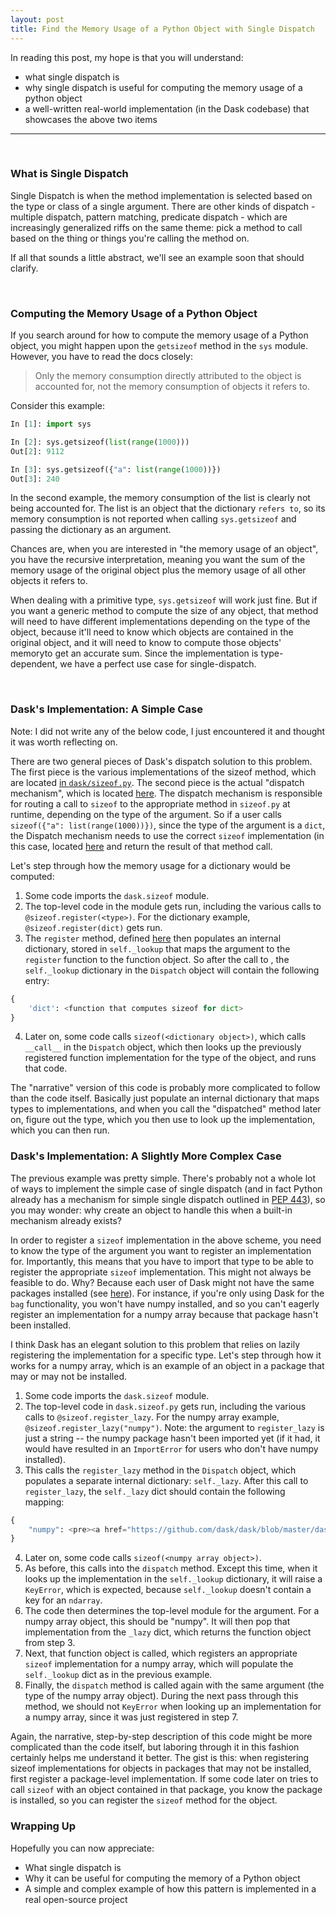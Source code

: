 ```yaml
---
layout: post
title: Find the Memory Usage of a Python Object with Single Dispatch
---
```


In reading this post, my hope is that you will understand:
* what single dispatch is
* why single dispatch is useful for computing the memory usage of a python object
* a well-written real-world implementation (in the Dask codebase) that showcases the above two items

----

<br/>

### What is Single Dispatch 

Single Dispatch is when the method implementation is selected based on the type or class of a single argument. There are other kinds of dispatch - multiple dispatch, pattern matching, predicate dispatch - which are increasingly generalized riffs on the same theme: pick a method to call based on the thing or things you're calling the method on. 

If all that sounds a little abstract, we'll see an example soon that should clarify.

<br/>

### Computing the Memory Usage of a Python Object

If you search around for how to compute the memory usage of a Python object, you might happen upon the `getsizeof` method in the `sys` module. However, you have to read the docs closely: 

> Only the memory consumption directly attributed to the object is accounted for, not the memory consumption of objects it refers to.

Consider this example:

```python
In [1]: import sys

In [2]: sys.getsizeof(list(range(1000)))
Out[2]: 9112

In [3]: sys.getsizeof({"a": list(range(1000))})
Out[3]: 240
```

In the second example, the memory consumption of the list is clearly not being accounted for. The list is an object that the dictionary `refers to`, so its memory consumption is not reported when calling `sys.getsizeof` and passing the dictionary as an argument. 

Chances are, when you are interested in "the memory usage of an object", you have the recursive interpretation, meaning you want the sum of the memory usage of the original object plus the memory usage of all other objects it refers to. 

When dealing with a primitive type, `sys.getsizeof` will work just fine. But if you want a generic method to compute the size of any object, that method will need to have different implementations depending on the type of the object, because it'll need to know which objects are contained in the original object, and it will need to know to compute those objects' memoryto get an accurate sum. Since the implementation is type-dependent, we have a perfect use case for single-dispatch.

<br/>

### Dask's Implementation: A Simple Case 

Note: I did not write any of the below code, I just encountered it and thought it was worth reflecting on.

There are two general pieces of Dask's dispatch solution to this problem. The first piece is the various implementations of the sizeof method, which are located [in `dask/sizeof.py`](https://github.com/dask/dask/blob/master/dask/sizeof.py). The second piece is the actual "dispatch mechanism", which is located [here](https://github.com/dask/dask/blob/master/dask/utils.py#L442). The dispatch mechanism is responsible for routing a call to `sizeof` to the appropriate method in `sizeof.py` at runtime, depending on the type of the argument. So if a user calls `sizeof({"a": list(range(1000))})`, since the type of the argument is a `dict`, the Dispatch mechanism needs to use the correct `sizeof` implementation (in this case, located [here](https://github.com/dask/dask/blob/master/dask/sizeof.py#L41) and return the result of that method call.

Let's step through how the memory usage for a dictionary would be computed: 

1. Some code imports the `dask.sizeof` module. 
2. The top-level code in the module gets run, including the various calls to `@sizeof.register(<type>)`. For the dictionary example, `@sizeof.register(dict)` gets run. 
3. The `register` method, defined [here](https://github.com/dask/dask/blob/master/dask/utils.py#L451) then populates an internal dictionary, stored in `self._lookup` that maps the argument to the `register` function to the function object. So after the call to , the `self._lookup` dictionary in the `Dispatch` object will contain the following entry: 

```python
{
	'dict': <function that computes sizeof for dict>
}

```

4. Later on, some code calls `sizeof(<dictionary object>)`, which calls `__call__` in the `Dispatch` object, which then looks up the previously registered function implementation for the type of the object, and runs that code. 

The "narrative" version of this code is probably more complicated to follow than the code itself. Basically just populate an internal dictionary that maps types to implementations, and when you call the "dispatched" method later on, figure out the type, which you then use to look up the implementation, which you can then run.


### Dask's Implementation: A Slightly More Complex Case

The previous example was pretty simple. There's probably not a whole lot of ways to implement the simple case of single dispatch (and in fact Python already has a mechanism for simple single dispatch outlined in [PEP 443](https://www.python.org/dev/peps/pep-0443/)), so you may wonder: why create an object to handle this when a built-in mechanism already exists?

In order to register a `sizeof` implementation in the above scheme, you need to know the type of the argument you want to register an implementation for. Importantly, this means that you have to import that type to be able to register the appropriate `sizeof` implementation. This might not always be feasible to do. Why? Because each user of Dask might not have the same packages installed (see [here](https://github.com/dask/dask/blob/master/setup.py#L11-L27)). For instance, if you're only using Dask for the `bag` functionality, you won't have numpy installed, and so you can't eagerly register an implementation for a numpy array because that package hasn't been installed. 

I think Dask has an elegant solution to this problem that relies on lazily registering the implementation for a specific type. Let's step through how it works for a numpy array, which is an example of an object in a package that may or may not be installed.

1. Some code imports the `dask.sizeof` module. 
2. The top-level code in `dask.sizeof.py` gets run, including the various calls to `@sizeof.register_lazy`. For the numpy array example, `@sizeof.register_lazy("numpy")`. Note: the argument to `register_lazy` is just a string -- the numpy package hasn't been imported yet (if it had, it would have resulted in an `ImportError` for users who don't have numpy installed).
3. This calls the `register_lazy` method in the `Dispatch` object, which populates a separate internal dictionary: `self._lazy`. After this call to `register_lazy`, the `self._lazy` dict should contain the following mapping: 

```python
{
	"numpy": <pre><a href="https://github.com/dask/dask/blob/master/dask/sizeof.py#L82-L89">function object representing this code</a></pre>
}
```

4. Later on, some code calls `sizeof(<numpy array object>)`.
5. As before, this calls into the `dispatch` method. Except this time, when it looks up the implementation in the `self._lookup` dictionary, it will raise a `KeyError`, which is expected, because `self._lookup` doesn't contain a key for an `ndarray`.
6. The code then determines the top-level module for the argument. For a numpy array object, this should be "numpy". It will then pop that implementation from the `_lazy` dict, which returns the function object from step 3. 
7. Next, that function object is called, which registers an appropriate `sizeof` implementation for a numpy array, which will populate the `self._lookup` dict as in the previous example.
8. Finally, the `dispatch` method is called again with the same argument (the type of the numpy array object). During the next pass through this method, we should not `KeyError` when looking up an implementation for a numpy array, since it was just registered in step 7. 

Again, the narrative, step-by-step description of this code might be more complicated than the code itself, but laboring through it in this fashion certainly helps me understand it better. The gist is this: when registering sizeof implementations for objects in packages that may not be installed, first register a package-level implementation. If some code later on tries to call `sizeof` with an object contained in that package, you know the package is installed, so you can register the `sizeof` method for the object.


### Wrapping Up

Hopefully you can now appreciate:
- What single dispatch is
- Why it can be useful for computing the memory of a Python object
- A simple and complex example of how this pattern is implemented in a real open-source project

